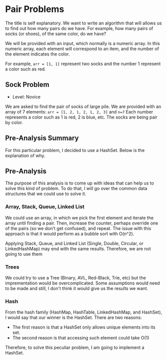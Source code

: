 # Pair Problems

The title is self explanatory. We want to write an algorithm 
that will allows us to find out how many pairs do we have.
For example, how many pairs of socks (or shoes), of the same color, do we have?

We will be provided with an input, which normally is a numeric array.
In this numeric array, each element will correspond to an item, and 
the number of the element indicates the color.

For example, `arr = [1, 1]` represent two socks and the number 1 represent a color such as red.

## Sock Problem

* Level: Novice 

We are asked to find the pair of socks of large pile.
We are provided with an array of 7 elements: `arr = [1, 2, 1, 2, 1, 2, 3]` and `n=7`
Each number represents a color such as 1 is red, 2 is blue, etc.
The socks are being pair by color.

## Pre-Analysis Summary

For this particular problem, I decided to use a HashSet. Below is the explanation of why.

## Pre-Analysis

The purpose of this analysis is to come up with ideas that can help us to solve this kind of problem.
To do that, I will go over the common data structures that we could use to solve it.

### Array, Stack, Queue, Linked List

We could use an array, in which we pick the first element and iterate the array until finding a pair.
Then, increase the counter, perhaps override one of the pairs (so we don't get confused), and repeat.
The issue with this approach is that it would perform as a bubble sort with O(n^2).

Applying Stack, Queue, and Linked List (Single, Double, Circular, or LinkedHashMap) may end with the same results.
Therefore, we are not going to use them

### Trees

We could try to use a Tree (Binary, AVL, Red-Black, Trie, etc) but the imprementation would be overcomplicated.
Some assumptions would need to be made and still, I don't think it would give us the results we want.

### Hash

From the hash family (HashMap, HashTable, LinkedHashMap, and HashSet), I would say that our winner is the HashSet.
There are two reasons:

* The first reason is that a HashSet only allows unique elements into its set.
* The second reason is that accessing such element could take O(1) 

Therefore, to solve this peculiar problem, I am going to implement a HashSet.

